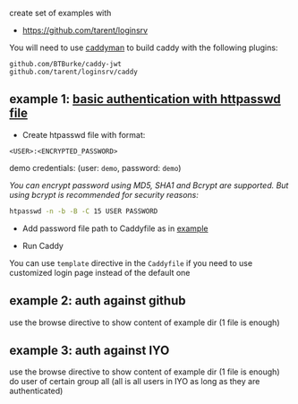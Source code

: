 
create set of examples with
- https://github.com/tarent/loginsrv

You will need to use [caddyman](https://github.com/itsyouonline/caddyman/) to build caddy with the following plugins:
```text
github.com/BTBurke/caddy-jwt
github.com/tarent/loginsrv/caddy
```
## example 1: [basic authentication with httpasswd file](./htpasswd_example)

- Create htpasswd file with format:
```text
<USER>:<ENCRYPTED_PASSWORD>
```
demo credentials: (user: `demo`, password: `demo`)

_You can encrypt password using MD5, SHA1 and Bcrypt are supported. But using bcrypt is recommended for security reasons:_
```bash
htpasswd -n -b -B -C 15 USER PASSWORD
```

- Add password file path to Caddyfile as in [example](./htpasswd_example/Caddyfile)

- Run Caddy

You can use `template` directive in the `Caddyfile` if you need to use customized login page instead of the default one

## example 2: auth against github

use the browse directive to show content of example dir (1 file is enough)

## example 3: auth against IYO

use the browse directive to show content of example dir (1 file is enough)
do user of certain group all (all is all users in IYO as long as they are authenticated)


